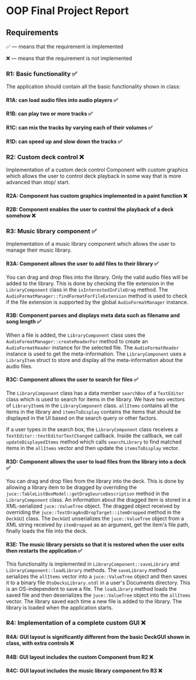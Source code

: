 # OOP Final Project Report

## Requirements

✅ — means that the requirement is implemented

❌ — means that the requirement is not implemented

### R1: Basic functionality ✅

The application should contain all the basic functionality shown in class:

#### R1A: can load audio files into audio players ✅

#### R1B: can play two or more tracks ✅


#### R1C: can mix the tracks by varying each of their volumes ✅


#### R1D: can speed up and slow down the tracks ✅



### R2: Custom deck control ❌

Implementation of a custom deck control Component with custom graphics which
allows the user to control deck playback in some way that is more advanced than stop/ start.

#### R2A: Component has custom graphics implemented in a paint function ❌

#### R2B: Component enables the user to control the playback of a deck somehow ❌



### R3: Music library component ✅

Implementation of a music library component which allows the user to manage their
music library.

#### R3A: Component allows the user to add files to their library ✅

You can drag and drop files into the library. Only the valid audio files will be added to the library. This is done by checking the file extension in the `LibraryComponent` class in the `isInterestedInFileDrag` method. The `AudioFormatManager::findFormatForFileExtension` method is used to check if the file extension is supported by the global `AudioFormatManager` instance.

#### R3B: Component parses and displays meta data such as filename and song length ✅

When a file is added, the `LibraryComponent` class uses the `AudioFormatManager::createReaderFor` method to create an `AudioFormatReader` instance for the selected file. The `AudioFormatReader` instance is used to get the meta-information. The `LibraryComponent` uses a `LibraryItem` struct to store and display all the meta-information about the audio files.

#### R3C: Component allows the user to search for files ✅

The `LibraryComponent` class has a data member `searchBox` of a `TextEditor` class which is used to search for items in the library. We have two vectors of `LibraryItem`s in the `LibraryComponent` class. `allItems` contains all the items in the library and `itemsToDisplay` contains the items that should be displayed in the UI based on the search query or other factors.

If a user types in the search box, the `LibraryComponent` class receives a `TextEditor::textEditorTextChanged` callback. Inside the callback, we call `updateDisplayedItems` method which calls `searchLibrary` to find matched items in the `allItems` vector and then update the `itemsToDisplay` vector.

#### R3D: Component allows the user to load files from the library into a deck ✅

You can drag and drop files from the library into the deck. This is done by allowing a library item to be dragged by overriding the `juce::TableListBoxModel::getDragSourceDescription` method in the `LibraryComponent` class. An information about the dragged item is stored in a XML-serialized `juce::ValueTree` object. The dragged object received by overriding the `juce::TextDragAndDropTarget::itemDropped` method in the `DeckGUI` class. The `DeckGUI` unserializes the `juce::ValueTree` object from a XML string received by `itemDropped` as an argument, get the item's file path, finally loads the file into the deck.

#### R3E: The music library persists so that it is restored when the user exits then restarts the application ✅

This functionality is implemented in `LibraryComponent::saveLibrary` and `LibraryComponent::loadLibrary` methods. The `saveLibrary` method serializes the `allItems` vector into a `juce::ValueTree` object and then saves it to a binary file `OtoDecksLibrary.otdl` in a user's Documents directory. This is an OS-independent to save a file. The `loadLibrary` method loads the saved file and then deserializes the `juce::ValueTree` object into the `allItems` vector. The library saved each time a new file is added to the library. The library is loaded when the application starts.

### R4: Implementation of a complete custom GUI ❌

#### R4A: GUI layout is significantly different from the basic DeckGUI shown in class, with extra controls ❌

#### R4B: GUI layout includes the custom Component from R2 ❌

#### R4C: GUI layout includes the music library component fro R3 ❌
